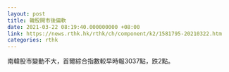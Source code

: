 ```yaml
---
layout: post
title: 韓股開市後偏軟
date: 2021-03-22 08:19:40.000000000 +08:00
link: https://news.rthk.hk/rthk/ch/component/k2/1581795-20210322.htm
categories: rthk
---
```


南韓股市變動不大，首爾綜合指數較早時報3037點，跌2點。
